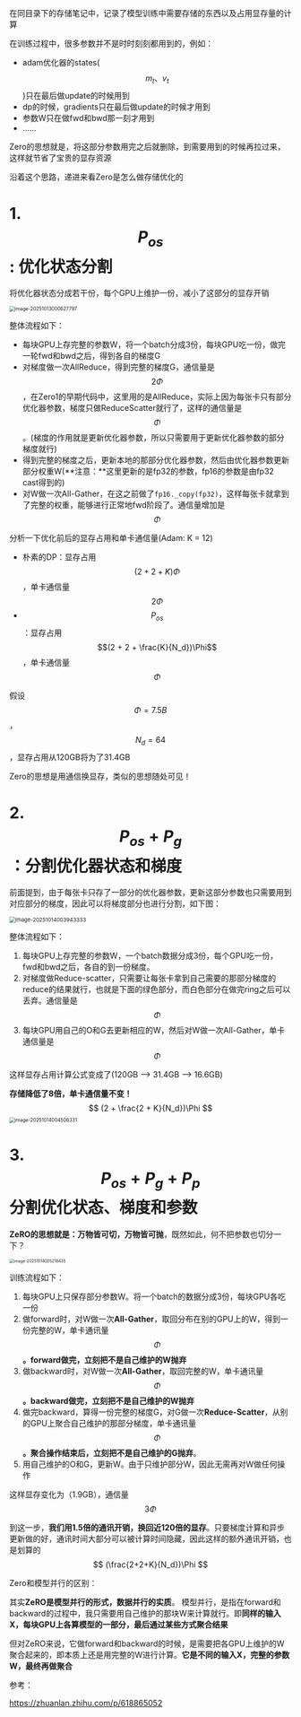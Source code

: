 在同目录下的存储笔记中，记录了模型训练中需要存储的东西以及占用显存量的计算

在训练过程中，很多参数并不是时时刻刻都用到的，例如：

* adam优化器的states($$m_t、v_t$$)只在最后做update的时候用到
* dp的时候，gradients只在最后做update的时候才用到
* 参数W只在做fwd和bwd那一刻才用到
* ......

Zero的思想就是，将这部分参数用完之后就删除，到需要用到的时候再拉过来，这样就节省了宝贵的显存资源

沿着这个思路，递进来看Zero是怎么做存储优化的

# 1. $$P_{os}$$: 优化状态分割

将优化器状态分成若干份，每个GPU上维护一份，减小了这部分的显存开销

<img src="D:\日拱一卒日新月异\cuda编程\gitnote\cuda-learning\大模型训练\assets\image-20251013000627797.png" alt="image-20251013000627797" style="zoom:60%;" />

整体流程如下：

* 每块GPU上存完整的参数W，将一个batch分成3份，每块GPU吃一份，做完一轮fwd和bwd之后，得到各自的梯度G
* 对梯度做一次AllReduce，得到完整的梯度G，通信量是$$2\Phi$$，在Zero1的早期代码中，这里用的是AllReduce，实际上因为每张卡只有部分优化器参数，梯度只做ReduceScatter就行了，这样的通信量是$$\Phi$$。(梯度的作用就是更新优化器参数，所以只需要用于更新优化器参数的部分梯度就行)
* 得到完整的梯度之后，更新本地的那部分优化器参数，然后由优化器参数更新部分权重W(**注意：**这里更新的是fp32的参数，fp16的参数是由fp32 cast得到的)
* 对W做一次All-Gather，在这之前做了`fp16._copy(fp32)`，这样每张卡就拿到了完整的权重，能够进行正常地fwd阶段了。通信量增加是$$\Phi$$

分析一下优化前后的显存占用和单卡通信量(Adam: K = 12)

* 朴素的DP：显存占用$$(2 + 2 + K)\Phi$$，单卡通信量$$2\Phi$$
* $$P_{os}$$：显存占用$$(2 + 2 + \frac{K}{N_d})\Phi$$，单卡通信量$$\Phi$$

假设$$\Phi=7.5B$$，$$N_d=64$$，显存占用从120GB将为了31.4GB

Zero的思想是用通信换显存，类似的思想随处可见！



# 2. $$P_{os} + P_g$$：分割优化器状态和梯度

前面提到，由于每张卡只存了一部分的优化器参数，更新这部分参数也只需要用到对应部分的梯度，因此可以将梯度部分也进行分割，如下图：

<img src="D:\日拱一卒日新月异\cuda编程\gitnote\cuda-learning\大模型训练\assets\image-20251014003943333.png" alt="image-20251014003943333" style="zoom:67%;" />

整体流程如下：

1. 每块GPU上存完整的参数W，一个batch数据分成3份，每个GPU吃一份，fwd和bwd之后，各自的到一份梯度。
2. 对梯度做Reduce-scatter，只需要让每张卡拿到自己需要的那部分梯度的reduce的结果就行，也就是下面的绿色部分，而白色部分在做完ring之后可以丢弃。通信量是$$\Phi$$
3. 每块GPU用自己的O和G去更新相应的W，然后对W做一次All-Gather，单卡通信量是$$\Phi$$

这样显存占用计算公式变成了(120GB —> 31.4GB —> 16.6GB)

**存储降低了8倍，单卡通信量不变！**
$$
(2 + \frac{2 + K}{N_d})\Phi
$$
<img src="D:\日拱一卒日新月异\cuda编程\gitnote\cuda-learning\大模型训练\assets\image-20251014004506331.png" alt="image-20251014004506331" style="zoom:60%;" />

# 3. $$P_{os} + P_g + P_p$$分割优化状态、梯度和参数

**ZeRO的思想就是：万物皆可切，万物皆可抛**，既然如此，何不把参数也切分一下？

<img src="D:\日拱一卒日新月异\cuda编程\gitnote\cuda-learning\大模型训练\assets\image-20251014005218435.png" alt="image-20251014005218435" style="zoom:50%;" />

训练流程如下：

1. 每块GPU上只保存部分参数W。将一个batch的数据分成3份，每块GPU各吃一份
2. 做forward时，对W做一次**All-Gather**，取回分布在别的GPU上的W，得到一份完整的W，单卡通讯量 $$\Phi$$**。forward做完，立刻把不是自己维护的W抛弃**
3. 做backward时，对W做一次**All-Gather**，取回完整的W，单卡通讯量 $$\Phi$$ **。backward做完，立刻把不是自己维护的W抛弃**
4. 做完backward，算得一份完整的梯度G，对G做一次**Reduce-Scatter**，从别的GPU上聚合自己维护的那部分梯度，单卡通讯量 $$\Phi$$**。聚合操作结束后，立刻把不是自己维护的G抛弃**。
5. 用自己维护的O和G，更新W。由于只维护部分W，因此无需再对W做任何操作

这样显存变化为（1.9GB），通信量$$3\Phi$$

到这一步，**我们用1.5倍的通讯开销，换回近120倍的显存**。只要梯度计算和异步更新做的好，通讯时间大部分可以被计算时间隐藏，因此这样的额外通讯开销，也是划算的
$$
(\frac{2+2+K}{N_d})\Phi
$$


Zero和模型并行的区别：

其实**ZeRO是模型并行的形式，数据并行的实质**。
模型并行，是指在forward和backward的过程中，我只需要用自己维护的那块W来计算就行。即**同样的输入X，每块GPU上各算模型的一部分，最后通过某些方式聚合结果**

但对ZeRO来说，它做forward和backward的时候，是需要把各GPU上维护的W聚合起来的，即本质上还是用完整的W进行计算。**它是不同的输入X，完整的参数W，最终再做聚合**





参考：

https://zhuanlan.zhihu.com/p/618865052



